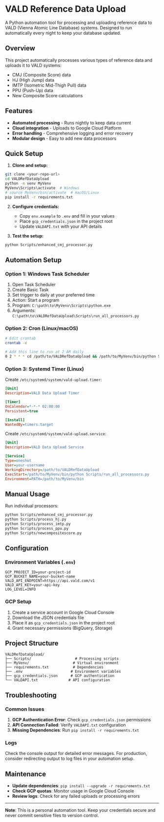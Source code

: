 # VALD Reference Data Upload

A Python automation tool for processing and uploading reference data to VALD (Vienna Atomic Line Database) systems. Designed to run automatically every night to keep your database updated.

## Overview

This project automatically processes various types of reference data and uploads it to VALD systems:
- CMJ (Composite Score) data
- HJ (High Jump) data  
- IMTP (Isometric Mid-Thigh Pull) data
- PPU (Push-Up) data
- New Composite Score calculations

## Features

- **Automated processing** - Runs nightly to keep data current
- **Cloud integration** - Uploads to Google Cloud Platform
- **Error handling** - Comprehensive logging and error recovery
- **Modular design** - Easy to add new data processors

## Quick Setup

1. **Clone and setup:**
```bash
git clone <your-repo-url>
cd VALDRefDataUpload
python -m venv MyVenv
MyVenv\Scripts\activate  # Windows
# source MyVenv/bin/activate  # macOS/Linux
pip install -r requirements.txt
```

2. **Configure credentials:**
   - Copy `env.example` to `.env` and fill in your values
   - Place `gcp_credentials.json` in the project root
   - Update `VALDAPI.txt` with your API details

3. **Test the setup:**
```bash
python Scripts/enhanced_cmj_processor.py
```

## Automation Setup

### Option 1: Windows Task Scheduler
1. Open Task Scheduler
2. Create Basic Task
3. Set trigger to daily at your preferred time
4. Action: Start a program
5. Program: `C:\path\to\MyVenv\Scripts\python.exe`
6. Arguments: `C:\path\to\VALDRefDataUpload\Scripts\run_all_processors.py`

### Option 2: Cron (Linux/macOS)
```bash
# Edit crontab
crontab -e

# Add this line to run at 2 AM daily
0 2 * * * cd /path/to/VALDRefDataUpload && /path/to/MyVenv/bin/python Scripts/run_all_processors.py
```

### Option 3: Systemd Timer (Linux)
Create `/etc/systemd/system/vald-upload.timer`:
```ini
[Unit]
Description=VALD Data Upload Timer

[Timer]
OnCalendar=*-*-* 02:00:00
Persistent=true

[Install]
WantedBy=timers.target
```

Create `/etc/systemd/system/vald-upload.service`:
```ini
[Unit]
Description=VALD Data Upload Service

[Service]
Type=oneshot
User=your-username
WorkingDirectory=/path/to/VALDRefDataUpload
ExecStart=/path/to/MyVenv/bin/python Scripts/run_all_processors.py
Environment=PATH=/path/to/MyVenv/bin
```

## Manual Usage

Run individual processors:
```bash
python Scripts/enhanced_cmj_processor.py
python Scripts/process_hj.py
python Scripts/process_imtp.py
python Scripts/process_ppu.py
python Scripts/newcompositescore.py
```

## Configuration

### Environment Variables (`.env`)
```env
GCP_PROJECT_ID=your-project-id
GCP_BUCKET_NAME=your-bucket-name
VALD_API_ENDPOINT=https://api.vald.com/v1
VALD_API_KEY=your-api-key
LOG_LEVEL=INFO
```

### GCP Setup
1. Create a service account in Google Cloud Console
2. Download the JSON credentials file
3. Place it as `gcp_credentials.json` in the project root
4. Grant necessary permissions (BigQuery, Storage)

## Project Structure
```
VALDRefDataUpload/
├── Scripts/                    # Processing scripts
├── MyVenv/                    # Virtual environment
├── requirements.txt           # Dependencies
├── .env                      # Environment variables
├── gcp_credentials.json      # GCP authentication
└── VALDAPI.txt              # API configuration
```

## Troubleshooting

### Common Issues
1. **GCP Authentication Error**: Check `gcp_credentials.json` permissions
2. **API Connection Failed**: Verify `VALDAPI.txt` configuration
3. **Missing Dependencies**: Run `pip install -r requirements.txt`

### Logs
Check the console output for detailed error messages. For production, consider redirecting output to log files in your automation setup.

## Maintenance

- **Update dependencies**: `pip install --upgrade -r requirements.txt`
- **Check GCP quotas**: Monitor usage in Google Cloud Console
- **Review logs**: Check for any failed uploads or processing errors

---

**Note**: This is a personal automation tool. Keep your credentials secure and never commit sensitive files to version control.
